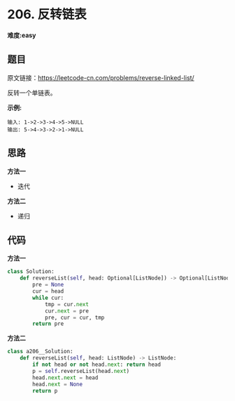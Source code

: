 # 206. 反转链表
**难度:easy**
## 题目
原文链接：https://leetcode-cn.com/problems/reverse-linked-list/

反转一个单链表。

**示例:**
```
输入: 1->2->3->4->5->NULL
输出: 5->4->3->2->1->NULL
```
## 思路
**方法一**
* 迭代

**方法二**
* 递归
## 代码
**方法一**
```python
class Solution:
    def reverseList(self, head: Optional[ListNode]) -> Optional[ListNode]:
        pre = None
        cur = head
        while cur:
            tmp = cur.next
            cur.next = pre
            pre, cur = cur, tmp
        return pre
```
**方法二**
```python
class a206__Solution:
    def reverseList(self, head: ListNode) -> ListNode:
        if not head or not head.next: return head
        p = self.reverseList(head.next)
        head.next.next = head
        head.next = None
        return p
```
